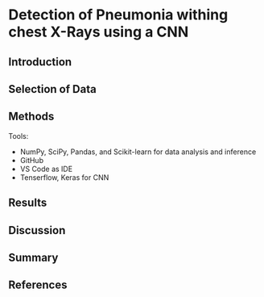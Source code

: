 # Detection of Pneumonia withing chest X-Rays using a CNN

## Introduction

## Selection of Data

## Methods

Tools:

- NumPy, SciPy, Pandas, and Scikit-learn for data analysis and inference
- GitHub
- VS Code as IDE
- Tenserflow, Keras for CNN

## Results

## Discussion

## Summary

## References
